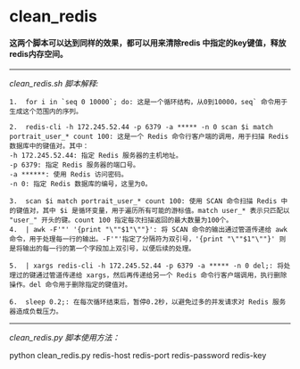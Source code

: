 # clean_redis

#### 这两个脚本可以达到同样的效果，都可以用来清除redis 中指定的key键值，释放redis内存空间。  

---

 *clean_redis.sh 脚本解释:*   
```
1.  for i in `seq 0 10000`; do: 这是一个循环结构，从0到10000，seq` 命令用于生成这个范围内的序列。

2.  redis-cli -h 172.245.52.44 -p 6379 -a ***** -n 0 scan $i match portrait_user_* count 100: 这是一个 Redis 命令行客户端的调用，用于扫描 Redis 数据库中的键值对。其中：
-h 172.245.52.44: 指定 Redis 服务器的主机地址。
-p 6379: 指定 Redis 服务器的端口号。
-a ******: 使用 Redis 访问密码。
-n 0: 指定 Redis 数据库的编号，这里为0。

3.  scan $i match portrait_user_* count 100: 使用 SCAN 命令扫描 Redis 中的键值对，其中 $i 是循环变量，用于遍历所有可能的游标值。match user_* 表示只匹配以 "user_" 开头的键。count 100 指定每次扫描返回的最大数量为100个。
4.  | awk -F'"' '{print "\""$1"\""}': 将 SCAN 命令的输出通过管道传递给 awk 命令，用于处理每一行的输出。-F'"'指定了分隔符为双引号，'{print "\""$1"\""}' 则是将输出的每一行的第一个字段加上双引号，以便后续的处理。

5.  | xargs redis-cli -h 172.245.52.44 -p 6379 -a ***** -n 0 del;: 将处理过的键通过管道传递给 xargs，然后再传递给另一个 Redis 命令行客户端调用，执行删除操作。del 命令用于删除指定的键值对。

6.  sleep 0.2;: 在每次循环结束后，暂停0.2秒，以避免过多的并发请求对 Redis 服务器造成负载压力。
```


---
*clean_redis.py 脚本使用方法：*    

python clean_redis.py redis-host redis-port redis-password redis-key  
